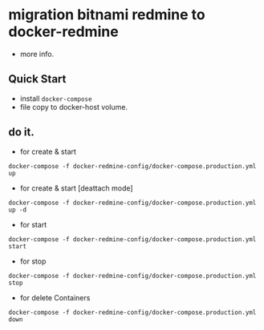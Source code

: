 # migration bitnami redmine to docker-redmine

* more info.
[]()

## Quick Start

* install `docker-compose`
* file copy to docker-host volume.


## do it.

* for create & start
```
docker-compose -f docker-redmine-config/docker-compose.production.yml up
```

* for create & start [deattach mode]
```
docker-compose -f docker-redmine-config/docker-compose.production.yml up -d
```

* for start
```
docker-compose -f docker-redmine-config/docker-compose.production.yml start
```

* for stop
```
docker-compose -f docker-redmine-config/docker-compose.production.yml stop
```

* for delete Containers
```
docker-compose -f docker-redmine-config/docker-compose.production.yml down
```
